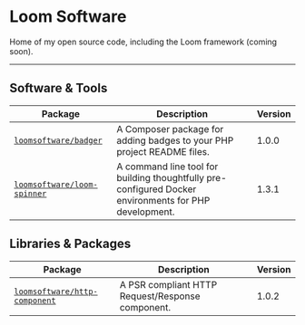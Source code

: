 # Loom Software

Home of my open source code, including the Loom framework (coming soon).

---

## Software & Tools

| Package                                                                     | Description                                                                                           | Version |
|-----------------------------------------------------------------------------|-------------------------------------------------------------------------------------------------------|---------|
| [`loomsoftware/badger`](https://github.com/LoomSoftware/badger)             | A Composer package for adding badges to your PHP project README files.                                | 1.0.0   |
| [`loomsoftware/loom-spinner`](https://github.com/LoomSoftware/loom-spinner) | A command line tool for building thoughtfully pre-configured Docker environments for PHP development. | 1.3.1   |

## Libraries & Packages

| Package                                                                         | Description                                                                                           | Version |
|---------------------------------------------------------------------------------|-------------------------------------------------------------------------------------------------------|---------|
| [`loomsoftware/http-component`](https://github.com/LoomSoftware/http-component) | A PSR compliant HTTP Request/Response component.                                                      | 1.0.2   |